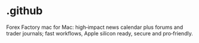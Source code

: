 # .github
Forex Factory mac for Mac: high‑impact news calendar plus forums and trader journals; fast workflows, Apple silicon ready, secure and pro‑friendly.
